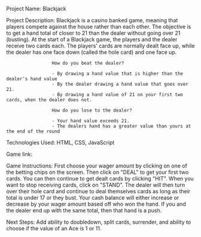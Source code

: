 Project Name: Blackjack

Project Description: Blackjack is a casino banked game, meaning that players compete against the house rather than each other. The objective is to get a hand total of closer to 21 than the dealer without                      going over 21 (busting). At the start of a Blackjack game, the players and the dealer receive two cards each. The players' cards are normally dealt face up, while the dealer has one                        face down (called the hole card) and one face up.

                     How do you beat the dealer?

                     - By drawing a hand value that is higher than the dealer’s hand value
                     - By the dealer drawing a hand value that goes over 21.
                     - By drawing a hand value of 21 on your first two cards, when the dealer does not.

                     How do you lose to the dealer? 

                     - Your hand value exceeds 21.
                     - The dealers hand has a greater value than yours at the end of the round

Technologies Used: HTML, CSS, JavaScript

Game link: 

Game Instructions: First choose your wager amount by clicking on one of the betting chips on the screen. Then click on "DEAL" to get your first two cards. You can then continue to get dealt cards by clicking "HIT". When you want to stop receiving cards, click on "STAND". The dealer will then turn over their hole card and continue to deal themselves cards as long as their total is under 17 or they bust. Your cash balance will either increase or decrease by your wager amount based off who won the hand. If you and the dealer end up with the same total, then that hand is a push.  

Next Steps: Add ability to doubledown, split cards, surrender, and ability to choose if the value of an Ace is 1 or 11.
